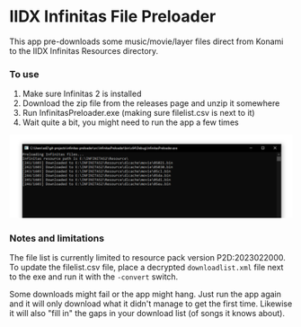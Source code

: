 # IIDX Infinitas File Preloader

This app pre-downloads some music/movie/layer files direct from Konami to the IIDX Infinitas Resources directory.

### To use

1. Make sure Infinitas 2 is installed
2. Download the zip file from the releases page and unzip it somewhere
3. Run InfinitasPreloader.exe (making sure filelist.csv is next to it)
4. Wait quite a bit, you might need to run the app a few times

![Screenshot](docs/screenshot1.png)

### Notes and limitations

The file list is currently limited to resource pack version P2D:2023022000. To update the filelist.csv file, place a decrypted ```downloadlist.xml``` file next to the exe and run it with the ```-convert``` switch.

Some downloads might fail or the app might hang. Just run the app again and it will only download what it didn't manage to get the first time. Likewise it will also "fill in" the gaps in your download list (of songs it knows about).
